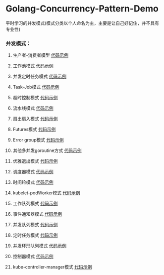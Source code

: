 # Golang-Concurrency-Pattern-Demo

平时学习的并发模式(模式分类以个人命名为主，主要是让自己好记住，并不具有专业性)

### 并发模式：

1. 生产者-消费者模型 [代码示例](https://github.com/StudyPlace-io/Golang-Concurrency-Pattern-Demo/tree/main/producer-consumer-mode)

2. 工作池模式 [代码示例](https://github.com/StudyPlace-io/Golang-Concurrency-Pattern-Demo/tree/main/worker-pool-mode) 

3. 并发定时任务模式 [代码示例](https://github.com/StudyPlace-io/Golang-Concurrency-Pattern-Demo/tree/main/cron-task-mode)

4. Task-Job模式 [代码示例](https://github.com/StudyPlace-io/Golang-Concurrency-Pattern-Demo/tree/main/task-job-mode)

5. 超时控制模式 [代码示例](https://github.com/StudyPlace-io/Golang-Concurrency-Pattern-Demo/tree/main/timeout-mode)

6. 流水线模式 [代码示例](https://github.com/StudyPlace-io/Golang-Concurrency-Pattern-Demo/tree/main/pipeline-mode)

7. 扇出扇入模式 [代码示例](https://github.com/StudyPlace-io/Golang-Concurrency-Pattern-Demo/tree/main/fan-in-and-fan-out-mode)

8. Futures模式 [代码示例](https://github.com/StudyPlace-io/Golang-Concurrency-Pattern-Demo/tree/main/future-mode)

9. Error group模式 [代码示例](https://github.com/StudyPlace-io/Golang-Concurrency-Pattern-Demo/tree/main/error-group-mode)

10. 其他多并发goroutine方式 [代码示例](https://github.com/StudyPlace-io/Golang-Concurrency-Pattern-Demo/tree/main/gorountine-other-mode)

11. 优雅退出模式 [代码示例](https://github.com/StudyPlace-io/Golang-Concurrency-Pattern-Demo/tree/main/exit-gracefully-mode)

12. 调度器模式 [代码示例](https://github.com/StudyPlace-io/Golang-Concurrency-Pattern-Demo/tree/main/scheduler-mode)

13. 时间轮模式 [代码示例](https://github.com/StudyPlace-io/Golang-Concurrency-Pattern-Demo/tree/main/timewheel-mode)

14. kubelet-podWorker模式 [代码示例](https://github.com/StudyPlace-io/Golang-Concurrency-Pattern-Demo/tree/main/kubelet-podworker-mode)

15. 工作队列模式 [代码示例](https://github.com/StudyPlace-io/Golang-Concurrency-Pattern-Demo/tree/main/workqueue-mode)

16. 事件通知器模式 [代码示例](https://github.com/StudyPlace-io/Golang-Concurrency-Pattern-Demo/tree/main/event-processor-mode) 

17. 并发队列模式 [代码示例](https://github.com/StudyPlace-io/Golang-Concurrency-Pattern-Demo/tree/main/concurrent-queue-mode)

18. 定时任务模式 [代码示例](https://github.com/StudyPlace-io/Golang-Concurrency-Pattern-Demo/tree/main/forever-mode)

19. 并发环形队列模式 [代码示例](https://github.com/StudyPlace-io/Golang-Concurrency-Pattern-Demo/tree/main/ring-mode)

20. 控制器模式 [代码示例](https://github.com/StudyPlace-io/Golang-Concurrency-Pattern-Demo/tree/main/kube-controller-mode)

21. kube-controller-manager模式 [代码示例](https://github.com/StudyPlace-io/Golang-Concurrency-Pattern-Demo/tree/main/kube-controller-manager-mode)